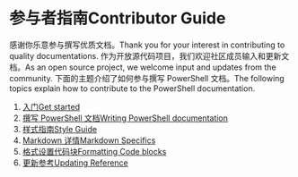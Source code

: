 # <a name="contributor-guide"></a><span data-ttu-id="96a70-101">参与者指南</span><span class="sxs-lookup"><span data-stu-id="96a70-101">Contributor Guide</span></span>

<span data-ttu-id="96a70-102">感谢你乐意参与撰写优质文档。</span><span class="sxs-lookup"><span data-stu-id="96a70-102">Thank you for your interest in contributing to quality documentations.</span></span>
<span data-ttu-id="96a70-103">作为开放源代码项目，我们欢迎社区成员输入和更新文档。</span><span class="sxs-lookup"><span data-stu-id="96a70-103">As an open source project, we welcome input and updates from the community.</span></span>
<span data-ttu-id="96a70-104">下面的主题介绍了如何参与撰写 PowerShell 文档。</span><span class="sxs-lookup"><span data-stu-id="96a70-104">The following topics explain how to contribute to the PowerShell documentation.</span></span>

1. [<span data-ttu-id="96a70-105">入门</span><span class="sxs-lookup"><span data-stu-id="96a70-105">Get started</span></span>](./contributing/1-GET-STARTED.md)
2. [<span data-ttu-id="96a70-106">撰写 PowerShell 文档</span><span class="sxs-lookup"><span data-stu-id="96a70-106">Writing PowerShell documentation</span></span>](./contributing/2-WRITING.md)
3. [<span data-ttu-id="96a70-107">样式指南</span><span class="sxs-lookup"><span data-stu-id="96a70-107">Style Guide</span></span>](./contributing/3-STYLE-GUIDE.md)
4. [<span data-ttu-id="96a70-108">Markdown 详情</span><span class="sxs-lookup"><span data-stu-id="96a70-108">Markdown Specifics</span></span>](./contributing/4-MARKDOWN-SPECIFICS.md)
5. [<span data-ttu-id="96a70-109">格式设置代码块</span><span class="sxs-lookup"><span data-stu-id="96a70-109">Formatting Code blocks</span></span>](./contributing/5-FORMATTING-CODE.md)
6. [<span data-ttu-id="96a70-110">更新参考</span><span class="sxs-lookup"><span data-stu-id="96a70-110">Updating Reference</span></span>](./contributing/6-UPDATING-REFERENCE.md)